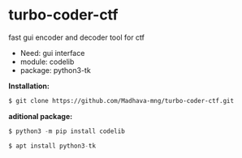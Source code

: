 # turbo-coder-ctf

fast gui encoder and decoder tool for ctf

* Need: gui interface
* module: codelib
* package: python3-tk

**Installation:**
```bash
$ git clone https://github.com/Madhava-mng/turbo-coder-ctf.git
```

**aditional package:**

```python
$ python3 -m pip install codelib

$ apt install python3-tk
```
